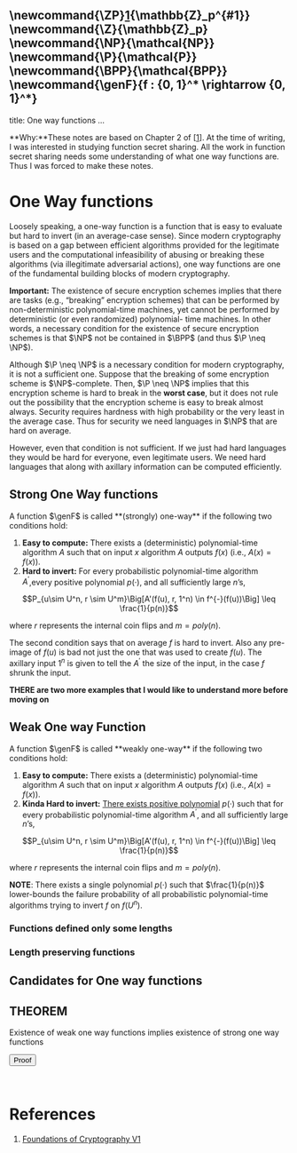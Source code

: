 \newcommand{\ZP}[1]{\mathbb{Z}_p^{#1}}
\newcommand{\Z}{\mathbb{Z}_p}
\newcommand{\NP}{\mathcal{NP}}
\newcommand{\P}{\mathcal{P}}
\newcommand{\BPP}{\mathcal{BPP}}
\newcommand{\genF}{f : \{0, 1\}^* \rightarrow \{0, 1\}^*}
---
title: One way functions
...


<div class="container"> 

**Why:**These notes are based on Chapter 2 of [[1][1]]. At the time of writing, I was interested in studying function secret sharing. All the work in function secret sharing needs some understanding of what one way functions are. Thus I was forced to make these notes.

# One Way functions

Loosely speaking, a one-way function is a function that is easy to evaluate but hard to invert (in an average-case sense). Since modern cryptography is based on a gap between efficient algorithms provided for the legitimate users and the computational infeasibility of abusing or breaking these algorithms (via illegitimate adversarial actions), one way functions are one of the fundamental building blocks of modern cryptography.

**Important:** The existence of secure encryption schemes implies that there are tasks (e.g., “breaking” encryption schemes) that can be performed by non-deterministic polynomial-time machines, yet cannot be performed by deterministic (or even randomized) polynomial- time machines. In other words, a necessary condition for the existence of secure encryption schemes is that $\NP$ not be contained in $\BPP$ (and thus $\P \neq \NP$).

Although $\P \neq \NP$ is a necessary condition for modern cryptography, it is not a sufficient one. Suppose that the breaking of some encryption scheme is $\NP$-complete. Then, $\P \neq \NP$ implies that this encryption scheme is hard to break in the **worst case**, but it does not rule out the possibility that the encryption scheme is easy to break almost always. Security requires hardness with high probability or the very least in the average case. Thus for security we need languages in $\NP$ that are hard on average.

However, even that condition is not sufficient. If we just had hard languages they would be hard for everyone, even legitimate users. We need hard languages that along with axillary information can be computed efficiently.

## Strong One Way functions

<div class="lemma">
A function $\genF$ is called **(strongly) one-way** if the following two conditions hold:

1. **Easy to compute:** There exists a (deterministic) polynomial-time algorithm $A$ such that on input $x$ algorithm $A$ outputs $f(x)$ (i.e., $A(x) = f (x)$).
2. **Hard to invert:** For every probabilistic polynomial-time algorithm $A^′$,every positive polynomial $p(·)$, and all sufficiently large $n$’s,

$$P_{u\sim U^n, r \sim U^m}\Big[A'(f(u), r, 1^n) \in f^{-}(f(u))\Big] \leq \frac{1}{p(n)}$$

where $r$ represents the internal coin flips and $m=poly(n)$.
</div>

The second condition says that on average $f$ is hard to invert. Also any pre-image of $f(u)$ is bad not just the one that was used to create $f(u)$. The axillary input $1^n$ is given to tell the $A^{'}$ the size of the input, in the case $f$ shrunk the input.


**THERE are two more examples that I would like to understand more before moving on**

## Weak One way Function

<div class="lemma">
A function $\genF$ is called **weakly one-way** if the following two conditions hold:

1. **Easy to compute:** There exists a (deterministic) polynomial-time algorithm $A$ such that on input $x$ algorithm $A$ outputs $f(x)$ (i.e., $A(x) = f (x)$).
2. **Kinda Hard to invert:** <u>There exists positive polynomial</u> $p(·)$ such that for every probabilistic polynomial-time algorithm $A^′$, and all sufficiently large $n$’s,

$$P_{u\sim U^n, r \sim U^m}\Big[A'(f(u), r, 1^n) \in f^{-}(f(u))\Big] \leq \frac{1}{p(n)}$$

where $r$ represents the internal coin flips and $m=poly(n)$.
</div>


**NOTE**: There exists a single polynomial $p(·)$ such that $\frac{1}{p(n)}$ lower-bounds the failure probability of all probabilistic polynomial-time algorithms trying to invert $f$ on $f(U^n)$.

### Functions defined only some lengths

### Length preserving functions

## Candidates for One way functions

### 

## THEOREM

<div class="theorem">
Existence of weak one way functions implies existence of strong one way functions
</div>

<button type="button" 
class="btn btn-info" 
data-toggle="collapse" 
data-target="#blah">Proof</button>
<div class=collapse id=blah>
</div>
<br>

# References 

[1]: https://www.amazon.co.uk/Foundations-Cryptography-v1-Basic-Tools/dp/0521035368 "Foundations of Cryptography V1"
1. [Foundations of Cryptography V1](https://www.amazon.co.uk/Foundations-Cryptography-v1-Basic-Tools/dp/0521035368)


</div>
